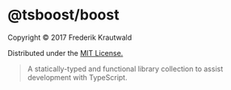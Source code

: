 # @tsboost/boost

Copyright © 2017 Frederik Krautwald

Distributed under the [MIT License.][1]

> A statically-typed and functional library collection to assist development 
with TypeScript.

[1]: https://github.com/ts-boost/boost/wiki/License